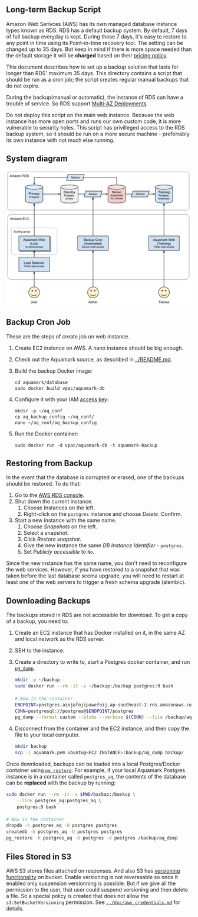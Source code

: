 ## Long-term Backup Script

Amazon Web Serivces (AWS) has its own managed database instance types known as RDS.
RDS has a default backup system. By default, 7 days of full backup everyday is kept. During those 7 days, it's easy to restore to any point in time using its Point-in-time recovery tool. The setting can be changed up to 35 days. But keep in mind if there is more space needed than the default storage it will be **charged** based on their [pricing policy].

This document describes how to set up a backup solution that lasts for longer
than RDS' maximum 35 days. This directory contains a script that should be run
as a cron job; the script creates regular manual backups that do not expire.

During the backup(manual or automatic), the instance of RDS can have a trouble of service. So RDS support [Multi-AZ Deployments](http://aws.amazon.com/rds/details/multi-az/).

Do not deploy this script on the main web instance. Because the web instance
has more open ports and runs our own custom code, it is more vulnerable to
security holes. This script has privilleged access to the RDS backup system, so
it should be run on a more secure machine - preferrably its own instance with
not much else running.

## System diagram

![System Diagrm](Backup.png)

## Backup Cron Job

These are the steps of create job on web instance.

1. Create EC2 instance on AWS. A nano instance should be big enough.
1. Check out the Aquamark source, as described in [../README.md](../README.md).
1. Build the backup Docker image:

    ```
    cd aquamark/database
    sudo docker build vpac/aquamark-db
    ```

1. Configure it with your IAM [access key][ac]:

    ```
    mkdir -p ~/aq_conf
    cp aq_backup_config ~/aq_conf/
    nano ~/aq_conf/aq_backup_config
    ```

1. Run the Docker container:

    ```
    sudo docker run -d vpac/aquamark-db -t aquamark-backup
    ```


[ac]: ../doc/aws_credentials.md


## Restoring from Backup

In the event that the database is corrupted or erased, one of the backups should
be restored. To do that:

1. Go to the [AWS RDS console].
1. Shut down the current instance.
    1. Choose Instances on the left.
    1. Right-click on the `postgres` instance and choose *Delete*. Confirm.
1. Start a new instance with the same name.
    1. Choose *Snapshots* on the left.
    1. Select a snapshot.
    1. Click *Restore snapshot*.
    1. Give the new instance the same *DB Instance Identifier* - `postgres`.
    1. Set *Publicly accessible* to `No`.

Since the new instance has the same name, you don't need to reconfigure the web
services. However, if you have restored to a snapshot that was taken before the
last database scema upgrade, you will need to restart at least one of the web
servers to trigger a fresh schema upgrade (alembic).


## Downloading Backups

The backups stored in RDS are not accessible for download. To get a copy of a
backup, you need to:

1. Create an EC2 instance that has Docker installed on it, in the same AZ and
   local network as the RDS server.
1. SSH to the instance.
1. Create a directory to write to, start a Postgres docker container, and run
   [`pg_dump`].

    ```bash
    mkdir -p ~/backup
    sudo docker run --rm -it -v ~/backup:/backup postgres:9 bash

    # Now in the container
    ENDPOINT=postgres.aiojafojipawefoij.ap-southeast-2.rds.amazonaws.com:5432
    CONN=postgresql://postgres@$ENDPOINT/postgres
    pg_dump --format custom --blobs --verbose ${CONN} --file /backup/aq_dump
    ```

1. Disconnect from the container and the EC2 instance, and then copy the file to
    your local computer.

    ```bash
    mkdir backup
    scp -i aquamark.pem ubuntu@<EC2 INSTANCE>:backup/aq_dump backup/
    ```

Once downloaded, backups can be loaded into a local Postgres/Docker container
using [`pg_restore`]. For example, if your local Aquamark Postgres instance is
in a container called `postgres_aq`, the contents of the database can be
**replaced** with the backup by running:

```bash
sudo docker run --rm -it -v $PWD/backup:/backup \
    --link postgres_aq:postgres_aq \
    postgres:9 bash

# Now in the container
dropdb -h postgres_aq -U postgres postgres
createdb -h postgres_aq -U postgres postgres
pg_restore -h postgres_aq -U postgres -d postgres /backup/aq_dump
```


## Files Stored in S3

AWS S3 stores files attached on responses. And also S3 has
[versioning functionality] on bucket. Enable versioning is not reverasable so
once it enabled only suspension versionning is possible. But if we give all
the permission to the user, that user could suspend versioning and then delete
a file. So a special policy is created that does not allow the
`s3:SetBucketVersioning` permission. See [`../doc/aws_credentials.md`][ac] for
details.


[AWS RDS console]: https://ap-southeast-2.console.aws.amazon.com/rds/home
[pricing policy]: http://aws.amazon.com/rds/pricing/
[deployment key]: https://github.com/blog/2024-read-only-deploy-keys
[AWS help]: https://console.aws.amazon.com/iam/home?nc2=h_m_sc#security_credential
[`pg_dump`]: http://www.postgresql.org/docs/9.4/static/app-pgdump.html
[`pg_restore`]: http://www.postgresql.org/docs/9.4/static/app-pgrestore.html
[Use SSL]: http://docs.aws.amazon.com/AmazonRDS/latest/UserGuide/UsingWithRDS.SSL.html
[cron job]: cron_backup
[versioning functionality]: http://docs.aws.amazon.com/AmazonS3/latest/dev/Versioning.html
